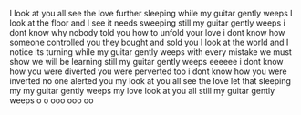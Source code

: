 I look at you all
see the love
further sleeping
while my guitar gently weeps
I look at the floor
and I see
it needs sweeping
still my guitar gently weeps
i dont know why
nobody told you
how to unfold your love
i dont know how
someone controlled you
they bought and sold you
I look at the world
and I notice its turning
while my guitar gently weeps
with every mistake we must show we will be learning
still my guitar gently weeps
eeeeee
i dont know how
you were diverted
you were perverted too
i dont know how
you were inverted
no one alerted you
my look at you all
see the love let that sleeping
my my guitar gently weeps
my love look at you all
still my guitar gently weeps
o o ooo ooo oo